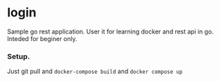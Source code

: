 # login

Sample go rest application.
User it for learning docker and rest api in go.
Inteded for beginer only.

### Setup.
Just git pull and ```docker-compose build``` and ```docker compose up```
